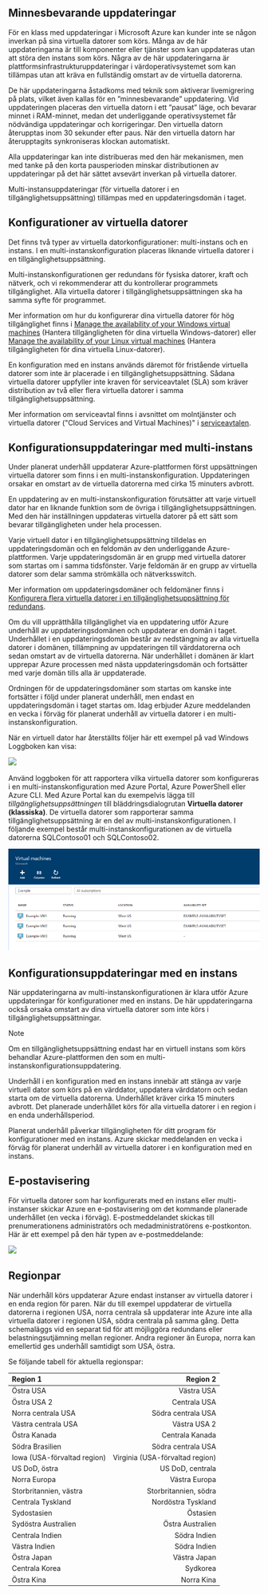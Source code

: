 

## <a name="memory-preserving-updates"></a>Minnesbevarande uppdateringar
För en klass med uppdateringar i Microsoft Azure kan kunder inte se någon inverkan på sina virtuella datorer som körs. Många av de här uppdateringarna är till komponenter eller tjänster som kan uppdateras utan att störa den instans som körs. Några av de här uppdateringarna är plattformsinfrastrukturuppdateringar i värdoperativsystemet som kan tillämpas utan att kräva en fullständig omstart av de virtuella datorerna.

De här uppdateringarna åstadkoms med teknik som aktiverar livemigrering på plats, vilket även kallas för en ”minnesbevarande” uppdatering. Vid uppdateringen placeras den virtuella datorn i ett ”pausat” läge, och bevarar minnet i RAM-minnet, medan det underliggande operativsystemet får nödvändiga uppdateringar och korrigeringar. Den virtuella datorn återupptas inom 30 sekunder efter paus. När den virtuella datorn har återupptagits synkroniseras klockan automatiskt.

Alla uppdateringar kan inte distribueras med den här mekanismen, men med tanke på den korta pausperioden minskar distributionen av uppdateringar på det här sättet avsevärt inverkan på virtuella datorer.

Multi-instansuppdateringar (för virtuella datorer i en tillgänglighetsuppsättning) tillämpas med en uppdateringsdomän i taget.  

## <a name="virtual-machine-configurations"></a>Konfigurationer av virtuella datorer
Det finns två typer av virtuella datorkonfigurationer: multi-instans och en instans. I en multi-instanskonfiguration placeras liknande virtuella datorer i en tillgänglighetsuppsättning.

Multi-instanskonfigurationen ger redundans för fysiska datorer, kraft och nätverk, och vi rekommenderar att du kontrollerar programmets tillgänglighet. Alla virtuella datorer i tillgänglighetsuppsättningen ska ha samma syfte för programmet.

Mer information om hur du konfigurerar dina virtuella datorer för hög tillgänglighet finns i [Manage the availability of your Windows virtual machines](../articles/virtual-machines/virtual-machines-windows-manage-availability.md?toc=%2fazure%2fvirtual-machines%2fwindows%2ftoc.json) (Hantera tillgängligheten för dina virtuella Windows-datorer) eller [Manage the availability of your Linux virtual machines](../articles/virtual-machines/virtual-machines-linux-manage-availability.md?toc=%2fazure%2fvirtual-machines%2flinux%2ftoc.json) (Hantera tillgängligheten för dina virtuella Linux-datorer).

En konfiguration med en instans används däremot för fristående virtuella datorer som inte är placerade i en tillgänglighetsuppsättning. Sådana virtuella datorer uppfyller inte kraven för serviceavtalet (SLA) som kräver distribution av två eller flera virtuella datorer i samma tillgänglighetsuppsättning.

Mer information om serviceavtal finns i avsnittet om molntjänster och virtuella datorer ("Cloud Services and Virtual Machines)" i [serviceavtalen](https://azure.microsoft.com/support/legal/sla/).

## <a name="multi-instance-configuration-updates"></a>Konfigurationsuppdateringar med multi-instans
Under planerat underhåll uppdaterar Azure-plattformen först uppsättningen virtuella datorer som finns i en multi-instanskonfiguration. Uppdateringen orsakar en omstart av de virtuella datorerna med cirka 15 minuters avbrott.

En uppdatering av en multi-instanskonfiguration förutsätter att varje virtuell dator har en liknande funktion som de övriga i tillgänglighetsuppsättningen. Med den här inställningen uppdateras virtuella datorer på ett sätt som bevarar tillgängligheten under hela processen.

Varje virtuell dator i en tillgänglighetsuppsättning tilldelas en uppdateringsdomän och en feldomän av den underliggande Azure-plattformen. Varje uppdateringsdomän är en grupp med virtuella datorer som startas om i samma tidsfönster. Varje feldomän är en grupp av virtuella datorer som delar samma strömkälla och nätverksswitch.


Mer information om uppdateringsdomäner och feldomäner finns i [Konfigurera flera virtuella datorer i en tillgänglighetsuppsättning för redundans](../articles/virtual-machines/virtual-machines-windows-manage-availability.md#configure-multiple-virtual-machines-in-an-availability-set-for-redundancy).

Om du vill upprätthålla tillgänglighet via en uppdatering utför Azure underhåll av uppdateringsdomänen och uppdaterar en domän i taget. Underhållet i en uppdateringsdomän består av nedstängning av alla virtuella datorer i domänen, tillämpning av uppdateringen till värddatorerna och sedan omstart av de virtuella datorerna. När underhållet i domänen är klart upprepar Azure processen med nästa uppdateringsdomän och fortsätter med varje domän tills alla är uppdaterade.

Ordningen för de uppdateringsdomäner som startas om kanske inte fortsätter i följd under planerat underhåll, men endast en uppdateringsdomän i taget startas om. Idag erbjuder Azure meddelanden en vecka i förväg för planerat underhåll av virtuella datorer i en multi-instanskonfiguration.

När en virtuell dator har återställts följer här ett exempel på vad Windows Loggboken kan visa:

<!--Image reference-->
![][image2]


Använd loggboken för att rapportera vilka virtuella datorer som konfigureras i en multi-instanskonfiguration med Azure Portal, Azure PowerShell eller Azure CLI. Med Azure Portal kan du exempelvis lägga till _tillgänglighetsuppsättningen_ till bläddringsdialogrutan **Virtuella datorer (klassiska)**. De virtuella datorer som rapporterar samma tillgänglighetsuppsättning är en del av multi-instanskonfigurationen. I följande exempel består multi-instanskonfigurationen av de virtuella datorerna SQLContoso01 och SQLContoso02.

<!--Image reference-->
  ![Vyn Virtuella datorer (klassiska) från Azure Portal][image4]

## <a name="single-instance-configuration-updates"></a>Konfigurationsuppdateringar med en instans
När uppdateringarna av multi-instanskonfigurationen är klara utför Azure uppdateringar för konfigurationer med en instans. De här uppdateringarna också orsaka omstart av dina virtuella datorer som inte körs i tillgänglighetsuppsättningar.

> [!NOTE]
> Om en tillgänglighetsuppsättning endast har en virtuell instans som körs behandlar Azure-plattformen den som en multi-instanskonfigurationsuppdatering.
>

Underhåll i en konfiguration med en instans innebär att stänga av varje virtuell dator som körs på en värddator, uppdatera värddatorn och sedan starta om de virtuella datorerna. Underhållet kräver cirka 15 minuters avbrott. Det planerade underhållet körs för alla virtuella datorer i en region i en enda underhållsperiod.


Planerat underhåll påverkar tillgängligheten för ditt program för konfigurationer med en instans. Azure skickar meddelanden en vecka i förväg för planerat underhåll av virtuella datorer i en konfiguration med en instans.

## <a name="email-notification"></a>E-postavisering
För virtuella datorer som har konfigurerats med en instans eller multi-instanser skickar Azure en e-postavisering om det kommande planerade underhållet (en vecka i förväg). E-postmeddelandet skickas till prenumerationens administratörs och medadministratörens e-postkonton. Här är ett exempel på den här typen av e-postmeddelande:

<!--Image reference-->
![][image1]

## <a name="region-pairs"></a>Regionpar

När underhåll körs uppdaterar Azure endast instanser av virtuella datorer i en enda region för paren. När du till exempel uppdaterar de virtuella datorerna i regionen USA, norra centrala så uppdaterar inte Azure inte alla virtuella datorer i regionen USA, södra centrala på samma gång. Detta schemaläggs vid en separat tid för att möjliggöra redundans eller belastningsutjämning mellan regioner. Andra regioner än Europa, norra kan emellertid ges underhåll samtidigt som USA, östra.

Se följande tabell för aktuella regionspar:

| Region 1 | Region 2 |
|:--- | ---:|
| Östra USA |Västra USA |
| Östra USA 2 |Centrala USA |
| Norra centrala USA |Södra centrala USA |
| Västra centrala USA |Västra USA 2 |
| Östra Kanada |Centrala Kanada |
| Södra Brasilien |Södra centrala USA |
| Iowa (USA-förvaltad region) |Virginia (USA-förvaltad region) |
| US DoD, östra |US DoD, centrala |
| Norra Europa |Västra Europa |
| Storbritannien, västra |Storbritannien, södra |
| Centrala Tyskland |Nordöstra Tyskland |
| Sydostasien |Östasien |
| Sydöstra Australien |Östra Australien |
| Centrala Indien |Södra Indien |
| Västra Indien |Södra Indien |
| Östra Japan |Västra Japan |
| Centrala Korea |Sydkorea |
| Östra Kina |Norra Kina |


<!--Anchors-->
[image1]: ./media/virtual-machines-common-planned-maintenance/vmplanned1.png
[image2]: ./media/virtual-machines-common-planned-maintenance/EventViewerPostReboot.png
[image3]: ./media/virtual-machines-planned-maintenance/RegionPairs.PNG
[image4]: ./media/virtual-machines-common-planned-maintenance/availabilitysetexample.png


<!--Link references-->
[Virtual Machines Manage Availability]: ../articles/virtual-machines/virtual-machines-windows-hero-tutorial.md

[Understand planned versus unplanned maintenance]: ../articles/virtual-machines/virtual-machines-windows-manage-availability.md#Understand-planned-versus-unplanned-maintenance/
